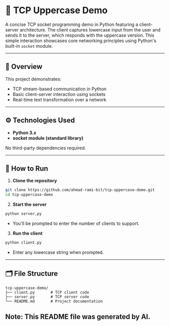 # 🔌 TCP Uppercase Demo

A concise TCP socket programming demo in Python featuring a client-server architecture. The client captures lowercase input from the user and sends it to the server, which responds with the uppercase version. This simple interaction showcases core networking principles using Python's built-in `socket` module.

---

## 📄 Overview

This project demonstrates:
- TCP stream-based communication in Python
- Basic client-server interaction using sockets
- Real-time text transformation over a network

---

## ⚙️ Technologies Used

- **Python 3.x**
- **socket module (standard library)**

No third-party dependencies required.

---

## 🚀 How to Run

1. **Clone the repository**

```bash
git clone https://github.com/ahmad-rami-bit/tcp-uppercase-demo.git
cd tcp-uppercase-demo
```

2. **Start the server**

```bash
python server.py
```

- You'll be prompted to enter the number of clients to support.

3. **Run the client**

```bash
python client.py
```

- Enter any lowercase string when prompted.

---

## 🗂 File Structure

```text
tcp-uppercase-demo/
├── client.py       # TCP client code
├── server.py       # TCP server code
└── README.md       # Project documentation
```
Note: This README file was generated by AI.
---
